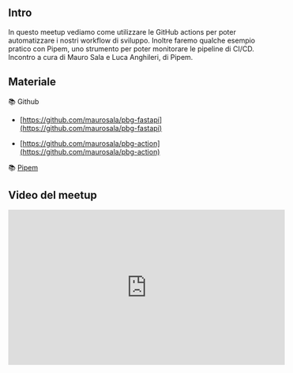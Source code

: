 
## Intro

In questo meetup vediamo come utilizzare le GitHub actions per poter automatizzare i nostri workflow di sviluppo. 
Inoltre faremo qualche esempio pratico con Pipem, uno strumento per poter monitorare le pipeline di CI/CD.
Incontro a cura di Mauro Sala e Luca Anghileri, di Pipem.

## Materiale

📚 Github

* [https://github.com/maurosala/pbg-fastapi](https://github.com/maurosala/pbg-fastapi)

* [https://github.com/maurosala/pbg-action](https://github.com/maurosala/pbg-action)

📚 [Pipem](https://pipem.io/)

## Video del meetup
<iframe width="560" height="315" src="https://www.youtube.com/embed/XEWhs_TY-t4" title="YouTube video player" frameborder="0" allow="accelerometer; autoplay; clipboard-write; encrypted-media; gyroscope; picture-in-picture; web-share" allowfullscreen></iframe>